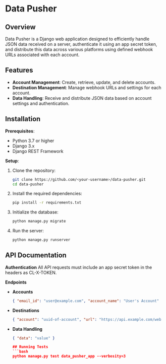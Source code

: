 # Data Pusher

## Overview
Data Pusher is a Django web application designed to efficiently handle JSON data received on a server, authenticate it using an app secret token, and distribute this data across various platforms using defined webhook URLs associated with each account.

## Features

- **Account Management**: Create, retrieve, update, and delete accounts.
- **Destination Management**: Manage webhook URLs and settings for each account.
- **Data Handling**: Receive and distribute JSON data based on account settings and authentication.

## Installation

**Prerequisites**:
- Python 3.7 or higher
- Django 3.x
- Django REST Framework

**Setup**:
1. Clone the repository:
   ```bash
   git clone https://github.com/<your-username>/data-pusher.git
   cd data-pusher

2. Install the required dependencies:
   ```bash
   pip install -r requirements.txt

3. Initialize the database:
   ```bash
   python manage.py migrate

4. Run the server:
   ```bash
   python manage.py runserver

## API Documentation
**Authentication**
All API requests must include an app secret token in the headers as CL-X-TOKEN.

**Endpoints**
- **Accounts**
  ```json
  { "email_id": "user@example.com", "account_name": "User's Account" }

- **Destinations**
  ```json
  { "account": "uuid-of-account", "url": "https://api.example.com/webhook", "http_method": "POST", "headers": "{\"Content-Type\": \"application/json\"}" }

- **Data Handling**
  ```json
  { "data": "value" }

  ## Running Tests
  ```bash
  python manage.py test data_pusher_app --verbosity=3






